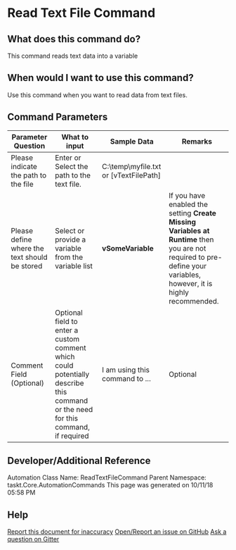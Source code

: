 <!--TITLE: Read Text File Command -->
<!-- SUBTITLE: a command in the Text File Commands group -->
# Read Text File Command


## What does this command do?
This command reads text data into a variable


## When would I want to use this command?
Use this command when you want to read data from text files.


## Command Parameters
| Parameter Question   	| What to input  	|  Sample Data 	| Remarks  	|
| ---                    | ---               | ---           | ---       |
|Please indicate the path to the file|Enter or Select the path to the text file.|C:\temp\myfile.txt or [vTextFilePath]||
|Please define where the text should be stored|Select or provide a variable from the variable list|**vSomeVariable**|If you have enabled the setting **Create Missing Variables at Runtime** then you are not required to pre-define your variables, however, it is highly recommended.|
|Comment Field (Optional)|Optional field to enter a custom comment which could potentially describe this command or the need for this command, if required|I am using this command to ...|Optional|


## Developer/Additional Reference
Automation Class Name: ReadTextFileCommand
Parent Namespace: taskt.Core.AutomationCommands
This page was generated on 10/11/18 05:58 PM


## Help
[Report this document for inaccuracy](/#)
[Open/Report an issue on GitHub](/#)
[Ask a question on Gitter](/#)
